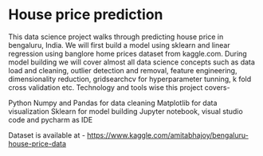 # House price prediction

This data science project walks through predicting house price in bengaluru, India. We will first build a model using sklearn and linear regression using banglore home prices dataset from kaggle.com. During model building we will cover almost all data science concepts such as data load and cleaning, outlier detection and removal, feature engineering, dimensionality reduction, gridsearchcv for hyperparameter tunning, k fold cross validation etc. 
Technology and tools wise this project covers-

Python
Numpy and Pandas for data cleaning
Matplotlib for data visualization
Sklearn for model building
Jupyter notebook, visual studio code and pycharm as IDE


Dataset is available at -  https://www.kaggle.com/amitabhajoy/bengaluru-house-price-data

